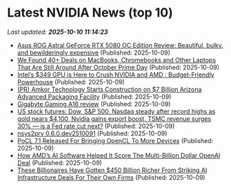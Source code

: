 # Latest NVIDIA News (top 10)
_Last updated: **2025-10-10 11:14:23**_

- [Asus ROG Astral GeForce RTX 5080 OC Edition Review: Beautiful, bulky, and bewilderingly expensive](https://www.notebookcheck.net/Asus-ROG-Astral-GeForce-RTX-5080-OC-Edition-Review-Beautiful-bulky-and-bewilderingly-expensive.1066249.0.html) (Published: 2025-10-09)
- [We Found 40+ Deals on MacBooks, Chromebooks and Other Laptops That Are Still Around After October Prime Day](https://www.cnet.com/deals/best-prime-day-laptop-deals-2025-10-09/) (Published: 2025-10-09)
- [Intel’s $349 GPU is Here to Crush NVIDIA and AMD : Budget-Friendly Powerhouse](https://www.geeky-gadgets.com/intel-pro-b50-gpu-review-budget-friendly-professional-gpu/) (Published: 2025-10-09)
- [(PR) Amkor Technology Starts Construction on $7 Billion Arizona Advanced Packaging Facility](https://www.techpowerup.com/341736/amkor-technology-starts-construction-on-usd-7-billion-arizona-advanced-packaging-facility) (Published: 2025-10-09)
- [Gigabyte Gaming A16 review](https://www.pcgamer.com/hardware/gaming-laptops/gigabyte-gaming-a16-gaming-laptop-review/) (Published: 2025-10-09)
- [US stock futures: Dow, S&P 500, Nasdaq steady after record highs as gold nears $4,100, Nvidia gains export boost, TSMC revenue surges 30% — is a Fed rate cut next?](https://economictimes.indiatimes.com/news/international/us/us-stock-market-futures-today-dow-sp-500-nasdaq-steady-after-record-highs-as-gold-nears-4100-nvidia-gains-export-boost-tsmc-revenue-surges-30-is-a-fed-rate-cut-next/articleshow/124412319.cms) (Published: 2025-10-09)
- [nsys2prv 0.6.0.dev2510091](https://pypi.org/project/nsys2prv/0.6.0.dev2510091/) (Published: 2025-10-09)
- [PoCL 7.1 Released For Bringing OpenCL To More Devices](https://www.phoronix.com/news/PoCL-7.1-Released) (Published: 2025-10-09)
- [How AMD’s AI Software Helped It Score The Multi-Billion Dollar OpenAI Deal](https://www.forbes.com/sites/richardnieva/2025/10/09/amd-openai-chip-software/) (Published: 2025-10-09)
- [These Billionaires Have Gotten $450 Billion Richer From Striking AI Infrastructure Deals For Their Own Firms](https://www.forbes.com/sites/phoebeliu/2025/10/09/-billionaires-oracle-openai-amd-nvidia-450-billion-richer-ai-infrastructure-deals/) (Published: 2025-10-09)
